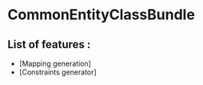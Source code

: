 # CommonEntityClassBundle

List of features :
------------------

- [Mapping generation]
- [Constraints generator]